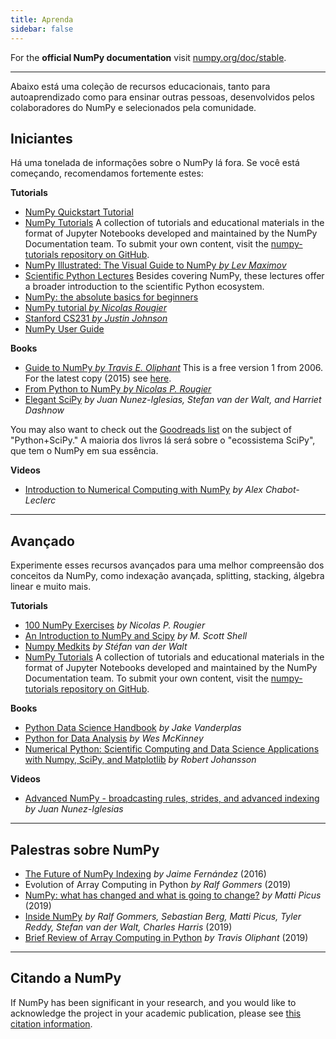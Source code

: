 ```yaml
---
title: Aprenda
sidebar: false
---
```


For the **official NumPy documentation** visit [numpy.org/doc/stable](https://numpy.org/doc/stable).

***

Abaixo está uma coleção de recursos educacionais, tanto para autoaprendizado como para ensinar outras pessoas, desenvolvidos pelos colaboradores do NumPy e selecionados pela comunidade.

## Iniciantes

Há uma tonelada de informações sobre o NumPy lá fora. Se você está começando, recomendamos fortemente estes:

<i class="fas fa-chalkboard"></i> **Tutorials**

- [NumPy Quickstart Tutorial](https://numpy.org/devdocs/user/quickstart.html)
- [NumPy Tutorials](https://numpy.org/numpy-tutorials) A collection of tutorials and educational materials in the format of Jupyter Notebooks developed and maintained by the NumPy Documentation team. To submit your own content, visit the [numpy-tutorials repository on GitHub](https://github.com/numpy/numpy-tutorials).
- [NumPy Illustrated: The Visual Guide to NumPy _by Lev Maximov_](https://betterprogramming.pub/3b1d4976de1d?sk=57b908a77aa44075a49293fa1631dd9b)
- [Scientific Python Lectures](https://lectures.scientific-python.org/) Besides covering NumPy, these lectures offer a broader introduction to the scientific Python ecosystem.
- [NumPy: the absolute basics for beginners](https://numpy.org/devdocs/user/absolute_beginners.html)
- [NumPy tutorial _by Nicolas Rougier_](https://github.com/rougier/numpy-tutorial)
- [Stanford CS231 _by Justin Johnson_](http://cs231n.github.io/python-numpy-tutorial/)
- [NumPy User Guide](https://numpy.org/devdocs)

<i class="fas fa-book"></i> **Books**

- [Guide to NumPy _by Travis E. Oliphant_](https://web.mit.edu/dvp/Public/numpybook.pdf) This is a free version 1 from 2006. For the latest copy (2015) see [here](https://dl.acm.org/doi/10.5555/2886196).
- [From Python to NumPy _by Nicolas P. Rougier_](https://www.labri.fr/perso/nrougier/from-python-to-numpy/)
- [Elegant SciPy](https://www.amazon.com/Elegant-SciPy-Art-Scientific-Python/dp/1491922877) _by Juan Nunez-Iglesias, Stefan van der Walt, and Harriet Dashnow_

You may also want to check out the [Goodreads list](https://www.goodreads.com/shelf/show/python-scipy) on the subject of "Python+SciPy." A maioria dos livros lá será sobre o "ecossistema SciPy", que tem o NumPy em sua essência.

<i class="far fa-file-video"></i> **Videos**

- [Introduction to Numerical Computing with NumPy](http://youtu.be/ZB7BZMhfPgk) _by Alex Chabot-Leclerc_

***

## Avançado

Experimente esses recursos avançados para uma melhor compreensão dos conceitos da NumPy, como indexação avançada, splitting, stacking, álgebra linear e muito mais.

<i class="fas fa-chalkboard"></i> **Tutorials**

- [100 NumPy Exercises](http://www.labri.fr/perso/nrougier/teaching/numpy.100/index.html) _by Nicolas P. Rougier_
- [An Introduction to NumPy and Scipy](https://engineering.ucsb.edu/~shell/che210d/numpy.pdf) _by M. Scott Shell_
- [Numpy Medkits](http://mentat.za.net/numpy/numpy_advanced_slides/) _by Stéfan van der Walt_
- [NumPy Tutorials](https://numpy.org/numpy-tutorials) A collection of tutorials and educational materials in the format of Jupyter Notebooks developed and maintained by the NumPy Documentation team. To submit your own content, visit the [numpy-tutorials repository on GitHub](https://github.com/numpy/numpy-tutorials).

<i class="fas fa-book"></i> **Books**

- [Python Data Science Handbook](https://www.amazon.com/Python-Data-Science-Handbook-Essential/dp/1098121228) _by Jake Vanderplas_
- [Python for Data Analysis](https://www.amazon.com/Python-Data-Analysis-Wrangling-Jupyter/dp/109810403X) _by Wes McKinney_
- [Numerical Python: Scientific Computing and Data Science Applications with Numpy, SciPy, and Matplotlib](https://www.amazon.com/Numerical-Python-Scientific-Applications-Matplotlib/dp/1484242459) _by Robert Johansson_

<i class="far fa-file-video"></i> **Videos**

- [Advanced NumPy - broadcasting rules, strides, and advanced indexing](https://www.youtube.com/watch?v=cYugp9IN1-Q) _by Juan Nunez-Iglesias_

***

## Palestras sobre NumPy

- [The Future of NumPy Indexing](https://www.youtube.com/watch?v=o0EacbIbf58) _by Jaime Fernández_ (2016)
- Evolution of Array Computing in Python _by Ralf Gommers_ (2019)
- [NumPy: what has changed and what is going to change?](https://www.youtube.com/watch?v=YFLVQFjRmPY) _by Matti Picus_ (2019)
- [Inside NumPy](https://www.youtube.com/watch?v=dBTJD_FDVjU) _by Ralf Gommers, Sebastian Berg, Matti Picus, Tyler Reddy, Stefan van der Walt, Charles Harris_ (2019)
- [Brief Review of Array Computing in Python](https://www.youtube.com/watch?v=f176j2g2eNc) _by Travis Oliphant_ (2019)

***

## Citando a NumPy

If NumPy has been significant in your research, and you would like to acknowledge the project in your academic publication, please see [this citation information](/citing-numpy).
